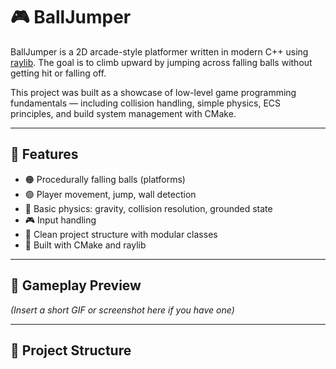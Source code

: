 # 🎮 BallJumper

BallJumper is a 2D arcade-style platformer written in modern C++ using [raylib](https://www.raylib.com/). The goal is to climb upward by jumping across falling balls without getting hit or falling off.

This project was built as a showcase of low-level game programming fundamentals — including collision handling, simple physics, ECS principles, and build system management with CMake.

---

## 🧩 Features

- 🟠 Procedurally falling balls (platforms)
- 🟢 Player movement, jump, wall detection
- 🎯 Basic physics: gravity, collision resolution, grounded state
- 🎮 Input handling
- 🧼 Clean project structure with modular classes
- 🔨 Built with CMake and raylib

---

## 🎥 Gameplay Preview

*(Insert a short GIF or screenshot here if you have one)*

---

## 📁 Project Structure

